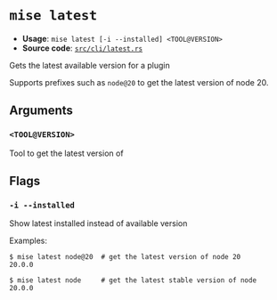 # `mise latest`

- **Usage**: `mise latest [-i --installed] <TOOL@VERSION>`
- **Source code**: [`src/cli/latest.rs`](https://github.com/jdx/mise/blob/main/src/cli/latest.rs)

Gets the latest available version for a plugin

Supports prefixes such as `node@20` to get the latest version of node 20.

## Arguments

### `<TOOL@VERSION>`

Tool to get the latest version of

## Flags

### `-i --installed`

Show latest installed instead of available version

Examples:

    $ mise latest node@20  # get the latest version of node 20
    20.0.0

    $ mise latest node     # get the latest stable version of node
    20.0.0
